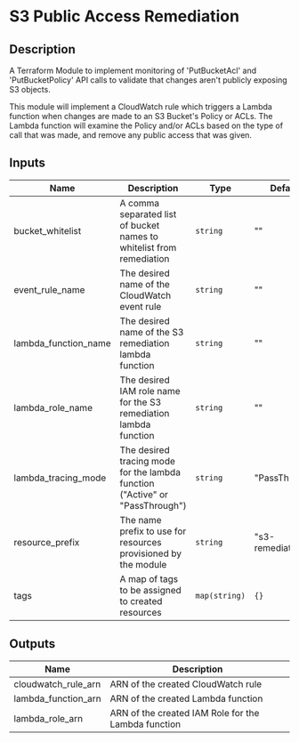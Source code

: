 # S3 Public Access Remediation

## Description

A Terraform Module to implement monitoring of 'PutBucketAcl' and 'PutBucketPolicy' API calls to validate that changes aren't publicly exposing S3 objects.

This module will implement a CloudWatch rule which triggers a Lambda function when changes are made to an S3 Bucket's Policy or ACLs. The Lambda function will examine the Policy and/or ACLs based on the type of call that was made, and remove any public access that was given.

## Inputs

| Name                 | Description                                                                  | Type          | Default          |
| -------------------- | ---------------------------------------------------------------------------- | ------------- | ---------------- |
| bucket_whitelist     | A comma separated list of bucket names to whitelist from remediation         | `string`      | ""               |
| event_rule_name      | The desired name of the CloudWatch event rule                                | `string`      | ""               |
| lambda_function_name | The desired name of the S3 remediation lambda function                       | `string`      | ""               |
| lambda_role_name     | The desired IAM role name for the S3 remediation lambda function             | `string`      | ""               |
| lambda_tracing_mode  | The desired tracing mode for the lambda function ("Active" or "PassThrough") | `string`      | "PassThrough"    |
| resource_prefix      | The name prefix to use for resources provisioned by the module               | `string`      | "s3-remediation" |
| tags                 | A map of tags to be assigned to created resources                            | `map(string)` | `{}`             |

## Outputs

| Name                | Description                                         |
| ------------------- | --------------------------------------------------- |
| cloudwatch_rule_arn | ARN of the created CloudWatch rule                  |
| lambda_function_arn | ARN of the created Lambda function                  |
| lambda_role_arn     | ARN of the created IAM Role for the Lambda function |

